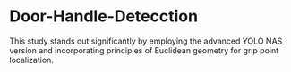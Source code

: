 # Door-Handle-Detecction
This study stands out significantly by employing the advanced YOLO NAS version and incorporating principles of Euclidean geometry for grip point localization. 
